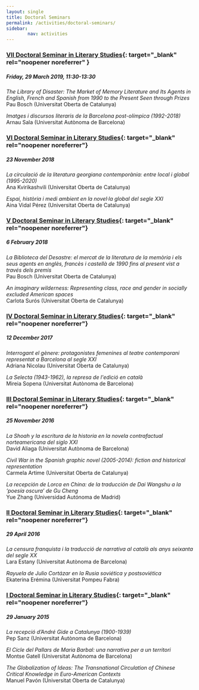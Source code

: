```yaml
---
layout: single
title: Doctoral Seminars
permalink: /activities/doctoral-seminars/
sidebar:
        nav: activities
---
```

### [VII Doctoral Seminar in Literary Studies](http://humanitats.blogs.uoc.edu/2019/03/vii-seminari-de-doctorat-destudis-literaris/){: target="_blank" rel="noopener noreferrer" }
##### Friday, 29 March 2019, 11:30-13:30

*The Library of Disaster: The Market of Memory Literature and Its Agents in English, French and Spanish from 1990 to the Present Seen through Prizes*  
Pau Bosch (Universitat Oberta de Catalunya)

*Imatges i discursos literaris de la Barcelona post-olímpica (1992-2018)*   
Arnau Sala (Universitat Autònoma de Barcelona)


### [VI Doctoral Seminar in Literary Studies](http://humanitats.blogs.uoc.edu/2018/11/vi-seminari-de-doctorat-destudis-literaris/){: target="_blank" rel="noopener noreferrer"}
##### 23 November 2018

*La circulació de la literatura georgiana contemporània: entre local i global (1995-2020)*  
Ana Kvirikashvili (Universitat Oberta de Catalunya)

*Espai, història i medi ambient en la novel·la global del segle XXI*  
Aina Vidal Pérez (Universitat Oberta de Catalunya)


### [V Doctoral Seminar in Literary Studies](http://humanitats.blogs.uoc.edu/2018/01/v-seminari-de-doctorat-destudis-literaris/){: target="_blank" rel="noopener noreferrer"}
##### 6 February 2018

*La Biblioteca del Desastre: el mercat de la literatura de la memòria i els seus agents en anglès, francès i castellà de 1990 fins al present vist a través dels premis*   
Pau Bosch (Universitat Oberta de Catalunya)

*An imaginary wilderness: Representing class, race and gender in socially excluded American spaces*   
Carlota Surós (Universitat Oberta de Catalunya)


### [IV Doctoral Seminar in Literary Studies](http://humanitats.blogs.uoc.edu/2017/12/iv-seminari-de-doctorat-destudis-literaris/){: target="_blank" rel="noopener noreferrer"}
##### 12 December 2017

*Interrogant el gènere: protagonistes femenines al teatre contemporani representat a Barcelona al segle XXI*   
Adriana Nicolau (Universitat Oberta de Catalunya)

*La Selecta (1943-1962), la represa de l'edició en català*   
Mireia Sopena (Universitat Autònoma de Barcelona)


### [III Doctoral Seminar in Literary Studies](http://humanitats.blogs.uoc.edu/2016/11/iii-seminari-de-doctorat-destudis-literaris/){: target="_blank" rel="noopener noreferrer"}
##### 25 November 2016

*La Shoah y la escritura de la historia en la novela contrafactual norteamericana del siglo XXI*   
David Aliaga (Universitat Autònoma de Barcelona)

*Civil War in the Spanish graphic novel (2005-2014): fiction and historical representation*   
Carmela Artime (Universitat Oberta de Catalunya)

*La recepción de Lorca en China: de la traducción de Dai Wangshu a la ‘poesía oscura’ de Gu Cheng*   
Yue Zhang (Universidad Autónoma de Madrid)


### [II Doctoral Seminar in Literary Studies](http://humanitats.blogs.uoc.edu/2016/04/ii-seminari-de-doctorat-destudis-literaris/#more-9199){: target="_blank" rel="noopener noreferrer"}
##### 29 April 2016

*La censura franquista i la traducció de narrativa al català als anys seixanta del segle XX*   
Lara Estany (Universitat Autònoma de Barcelona)

*Rayuela de Julio Cortázar en la Rusia soviética y postsoviética*   
Ekaterina Erémina (Universitat Pompeu Fabra)


### [I Doctoral Seminar in Literary Studies](http://humanitats.blogs.uoc.edu/2016/01/i-seminari-de-doctorat-destudis-literaris/){: target="_blank" rel="noopener noreferrer"}
##### 29 January 2015

*La recepció d’André Gide a Catalunya (1900-1939)*   
Pep Sanz (Universitat Autònoma de Barcelona)

*El Cicle del Pallars de Maria Barbal: una narrativa per a un territori*   
Montse Gatell (Universitat Autònoma de Barcelona)

*The Globalization of Ideas: The Transnational Circulation of Chinese Critical Knowledge in Euro-American Contexts*   
Manuel Pavón (Universitat Oberta de Catalunya)
